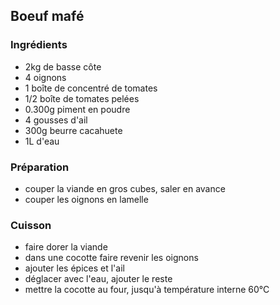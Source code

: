## Boeuf mafé

### Ingrédients

- 2kg de basse côte
- 4 oignons
- 1 boîte de concentré de tomates
- 1/2 boîte de tomates pelées
- 0.300g piment en poudre
- 4 gousses d'ail
- 300g beurre cacahuete
- 1L d'eau

### Préparation

- couper la viande en gros cubes, saler en avance
- couper les oignons en lamelle

### Cuisson

- faire dorer la viande
- dans une cocotte faire revenir les oignons
- ajouter les épices et l'ail
- déglacer avec l'eau, ajouter le reste
- mettre la cocotte au four, jusqu'à température interne 60°C

